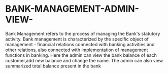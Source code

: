 # BANK-MANAGEMENT-ADMIN-VIEW-
Bank Management refers to the process of managing the Bank's statutory activity. Bank management is characterized by the specific object of management - financial relations connected with banking activities and other relations, also connected with implementation of management functions in banking.
Here the admin can view the bank balance of each customer,add new balance and change the name.
The admin can also view summarized total balance present in the bank
